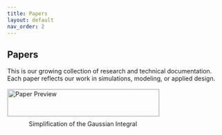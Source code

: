 ```yaml
---
title: Papers
layout: default
nav_order: 2
---
```


## Papers

This is our growing collection of research and technical documentation. Each paper reflects our work in simulations, modeling, or applied design.

<div style="display: flex; gap: 20px; flex-wrap: wrap; justify-content: space-between; margin-top: 1rem;">

  <div style="flex: 1; min-width: 300px; max-width: 350px;">
    <a href="/assets/pdfs/First_Project___Simplication_of_the_Gaussian_Integral.pdf" target="_blank">
      <img src="/assets/images/paper-preview1.jpg" alt="Paper Preview" style="width: 100%; border: 1px solid #ccc;">
    </a>
    <p style="text-align: center; margin-top: 0.5rem;">Simplification of the Gaussian Integral</p>
  </div>

</div>
